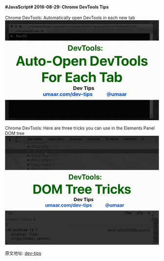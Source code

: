 #### #JavaScript# 2016-08-29: Chrome DevTools Tips
Chrome DevTools: Automatically open DevTools in each new tab
![](image/auto-open-devtools.gif)

Chrome DevTools: Here are three tricks you can use in the Elements Panel DOM tree
![](image/dom-tree-tricks.gif)

原文地址: [dev-tips](https://umaar.com/dev-tips/)
